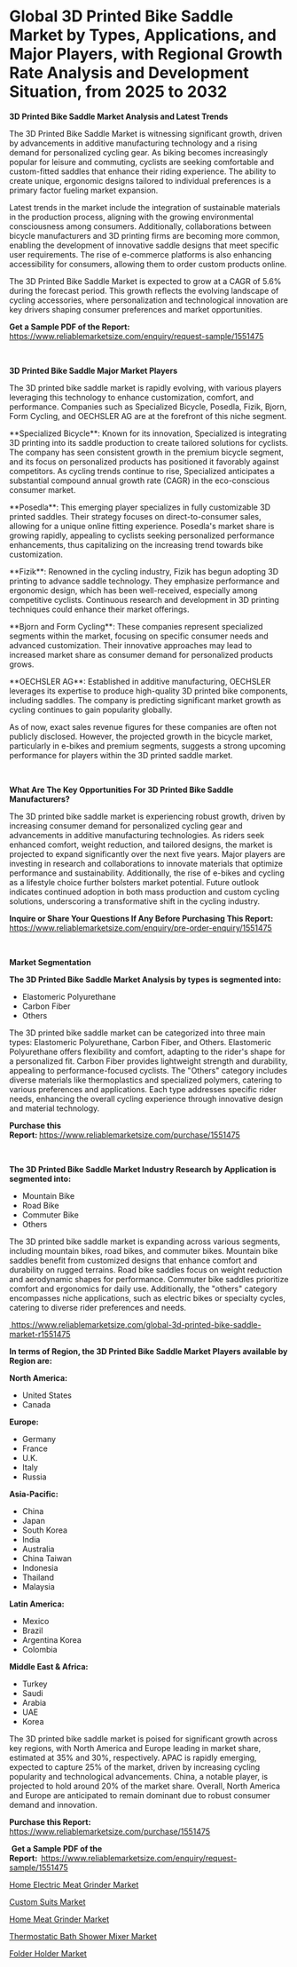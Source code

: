 <p><h1>Global 3D Printed Bike Saddle Market by Types, Applications, and Major Players, with Regional Growth Rate Analysis and Development Situation, from 2025 to 2032</h1></p><p><strong>3D Printed Bike Saddle Market Analysis and Latest Trends</strong></p>
<p><p>The 3D Printed Bike Saddle Market is witnessing significant growth, driven by advancements in additive manufacturing technology and a rising demand for personalized cycling gear. As biking becomes increasingly popular for leisure and commuting, cyclists are seeking comfortable and custom-fitted saddles that enhance their riding experience. The ability to create unique, ergonomic designs tailored to individual preferences is a primary factor fueling market expansion.</p><p>Latest trends in the market include the integration of sustainable materials in the production process, aligning with the growing environmental consciousness among consumers. Additionally, collaborations between bicycle manufacturers and 3D printing firms are becoming more common, enabling the development of innovative saddle designs that meet specific user requirements. The rise of e-commerce platforms is also enhancing accessibility for consumers, allowing them to order custom products online.</p><p>The 3D Printed Bike Saddle Market is expected to grow at a CAGR of 5.6% during the forecast period. This growth reflects the evolving landscape of cycling accessories, where personalization and technological innovation are key drivers shaping consumer preferences and market opportunities.</p></p>
<p><strong>Get a Sample PDF of the Report:&nbsp;</strong> <a href="https://www.reliablemarketsize.com/enquiry/request-sample/1551475?utm_campaign=1131&utm_medium=2&utm_source=Github&utm_content=ia&utm_term=04042025&utm_id=3d-printed-bike-saddle">https://www.reliablemarketsize.com/enquiry/request-sample/1551475</a></p>
<p>&nbsp;</p>
<p><strong>3D Printed Bike Saddle Major Market Players</strong></p>
<p><p>The 3D printed bike saddle market is rapidly evolving, with various players leveraging this technology to enhance customization, comfort, and performance. Companies such as Specialized Bicycle, Posedla, Fizik, Bjorn, Form Cycling, and OECHSLER AG are at the forefront of this niche segment.</p><p>**Specialized Bicycle**: Known for its innovation, Specialized is integrating 3D printing into its saddle production to create tailored solutions for cyclists. The company has seen consistent growth in the premium bicycle segment, and its focus on personalized products has positioned it favorably against competitors. As cycling trends continue to rise, Specialized anticipates a substantial compound annual growth rate (CAGR) in the eco-conscious consumer market.</p><p>**Posedla**: This emerging player specializes in fully customizable 3D printed saddles. Their strategy focuses on direct-to-consumer sales, allowing for a unique online fitting experience. Posedla's market share is growing rapidly, appealing to cyclists seeking personalized performance enhancements, thus capitalizing on the increasing trend towards bike customization.</p><p>**Fizik**: Renowned in the cycling industry, Fizik has begun adopting 3D printing to advance saddle technology. They emphasize performance and ergonomic design, which has been well-received, especially among competitive cyclists. Continuous research and development in 3D printing techniques could enhance their market offerings.</p><p>**Bjorn and Form Cycling**: These companies represent specialized segments within the market, focusing on specific consumer needs and advanced customization. Their innovative approaches may lead to increased market share as consumer demand for personalized products grows.</p><p>**OECHSLER AG**: Established in additive manufacturing, OECHSLER leverages its expertise to produce high-quality 3D printed bike components, including saddles. The company is predicting significant market growth as cycling continues to gain popularity globally.</p><p>As of now, exact sales revenue figures for these companies are often not publicly disclosed. However, the projected growth in the bicycle market, particularly in e-bikes and premium segments, suggests a strong upcoming performance for players within the 3D printed saddle market.</p></p>
<p>&nbsp;</p>
<p><strong>What Are The Key Opportunities For 3D Printed Bike Saddle Manufacturers?</strong></p>
<p><p>The 3D printed bike saddle market is experiencing robust growth, driven by increasing consumer demand for personalized cycling gear and advancements in additive manufacturing technologies. As riders seek enhanced comfort, weight reduction, and tailored designs, the market is projected to expand significantly over the next five years. Major players are investing in research and collaborations to innovate materials that optimize performance and sustainability. Additionally, the rise of e-bikes and cycling as a lifestyle choice further bolsters market potential. Future outlook indicates continued adoption in both mass production and custom cycling solutions, underscoring a transformative shift in the cycling industry.</p></p>
<p><strong>Inquire or Share Your Questions If Any Before Purchasing This Report:</strong> <a href="https://www.reliablemarketsize.com/enquiry/pre-order-enquiry/1551475?utm_campaign=1131&utm_medium=2&utm_source=Github&utm_content=ia&utm_term=04042025&utm_id=3d-printed-bike-saddle">https://www.reliablemarketsize.com/enquiry/pre-order-enquiry/1551475</a></p>
<p>&nbsp;</p>
<p><strong>Market Segmentation</strong></p>
<p><strong>The 3D Printed Bike Saddle Market Analysis by types is segmented into:</strong></p>
<p><ul><li>Elastomeric Polyurethane</li><li>Carbon Fiber</li><li>Others</li></ul></p>
<p><p>The 3D printed bike saddle market can be categorized into three main types: Elastomeric Polyurethane, Carbon Fiber, and Others. Elastomeric Polyurethane offers flexibility and comfort, adapting to the rider's shape for a personalized fit. Carbon Fiber provides lightweight strength and durability, appealing to performance-focused cyclists. The "Others" category includes diverse materials like thermoplastics and specialized polymers, catering to various preferences and applications. Each type addresses specific rider needs, enhancing the overall cycling experience through innovative design and material technology.</p></p>
<p><strong>Purchase this Report:&nbsp;</strong><a href="https://www.reliablemarketsize.com/purchase/1551475?utm_campaign=1131&utm_medium=2&utm_source=Github&utm_content=ia&utm_term=04042025&utm_id=3d-printed-bike-saddle">https://www.reliablemarketsize.com/purchase/1551475</a></p>
<p>&nbsp;</p>
<p><strong>The 3D Printed Bike Saddle Market Industry Research by Application is segmented into:</strong></p>
<p><ul><li>Mountain Bike</li><li>Road Bike</li><li>Commuter Bike</li><li>Others</li></ul></p>
<p><p>The 3D printed bike saddle market is expanding across various segments, including mountain bikes, road bikes, and commuter bikes. Mountain bike saddles benefit from customized designs that enhance comfort and durability on rugged terrains. Road bike saddles focus on weight reduction and aerodynamic shapes for performance. Commuter bike saddles prioritize comfort and ergonomics for daily use. Additionally, the "others" category encompasses niche applications, such as electric bikes or specialty cycles, catering to diverse rider preferences and needs.</p></p>
<p><a href="https://www.reliablemarketsize.com/global-3d-printed-bike-saddle-market-r1551475?utm_campaign=1131&utm_medium=2&utm_source=Github&utm_content=ia&utm_term=04042025&utm_id=3d-printed-bike-saddle">&nbsp;https://www.reliablemarketsize.com/global-3d-printed-bike-saddle-market-r1551475</a></p>
<p><strong>In terms of Region, the 3D Printed Bike Saddle Market Players available by Region are:</strong></p>
<p>
    <p> <strong> North America: </strong>
        <ul>
            <li>United States</li>
            <li>Canada</li>
        </ul>
        </p> 
    <p> <strong> Europe: </strong>
        <ul>
            <li>Germany</li>
            <li>France</li>
            <li>U.K.</li>
            <li>Italy</li>
            <li>Russia</li>
        </ul>
        </p> 
    <p> <strong> Asia-Pacific: </strong>
        <ul>
            <li>China</li>
            <li>Japan</li>
            <li>South Korea</li>
            <li>India</li>
            <li>Australia</li>
            <li>China Taiwan</li>
            <li>Indonesia</li>
            <li>Thailand</li>
            <li>Malaysia</li>
        </ul>
        </p> 
    <p> <strong> Latin America: </strong>
        <ul>
            <li>Mexico</li>
            <li>Brazil</li>
            <li>Argentina Korea</li>
            <li>Colombia</li>
        </ul>
        </p> 
    <p> <strong> Middle East & Africa: </strong>
        <ul>
            <li>Turkey</li>
            <li>Saudi</li>
            <li>Arabia</li>
            <li>UAE</li>
            <li>Korea</li>
        </ul>
    </p>
    </p>
<p><p>The 3D printed bike saddle market is poised for significant growth across key regions, with North America and Europe leading in market share, estimated at 35% and 30%, respectively. APAC is rapidly emerging, expected to capture 25% of the market, driven by increasing cycling popularity and technological advancements. China, a notable player, is projected to hold around 20% of the market share. Overall, North America and Europe are anticipated to remain dominant due to robust consumer demand and innovation.</p></p>
<p><strong>Purchase this Report: </strong><a href="https://www.reliablemarketsize.com/purchase/1551475?utm_campaign=1131&utm_medium=2&utm_source=Github&utm_content=ia&utm_term=04042025&utm_id=3d-printed-bike-saddle">https://www.reliablemarketsize.com/purchase/1551475</a></p>
<p>&nbsp;<strong>Get a Sample PDF of the Report:&nbsp;&nbsp;</strong><a href="https://www.reliablemarketsize.com/enquiry/request-sample/1551475?utm_campaign=1131&utm_medium=2&utm_source=Github&utm_content=ia&utm_term=04042025&utm_id=3d-printed-bike-saddle">https://www.reliablemarketsize.com/enquiry/request-sample/1551475</a></p>
<p><strong></strong></p>
<p><p><a href="https://github.com/sphaabrose/Market-Research-Report-List-1/blob/main/home-electric-meat-grinder-market.md?utm_campaign=1131&utm_medium=2&utm_source=Github&utm_content=ia&utm_term=04042025&utm_id=3d-printed-bike-saddle">Home Electric Meat Grinder Market</a></p><p><a href="https://github.com/firdwsermald/Market-Research-Report-List-1/blob/main/custom-suits-market.md?utm_campaign=1131&utm_medium=2&utm_source=Github&utm_content=ia&utm_term=04042025&utm_id=3d-printed-bike-saddle">Custom Suits Market</a></p><p><a href="https://github.com/etapaqanee/Market-Research-Report-List-1/blob/main/home-meat-grinder-market.md?utm_campaign=1131&utm_medium=2&utm_source=Github&utm_content=ia&utm_term=04042025&utm_id=3d-printed-bike-saddle">Home Meat Grinder Market</a></p><p><a href="https://github.com/wilzeryammy/Market-Research-Report-List-1/blob/main/thermostatic-bath-shower-mixer-market.md?utm_campaign=1131&utm_medium=2&utm_source=Github&utm_content=ia&utm_term=04042025&utm_id=3d-printed-bike-saddle">Thermostatic Bath Shower Mixer Market</a></p><p><a href="https://github.com/leptouwrites/Market-Research-Report-List-1/blob/main/folder-holder-market.md?utm_campaign=1131&utm_medium=2&utm_source=Github&utm_content=ia&utm_term=04042025&utm_id=3d-printed-bike-saddle">Folder Holder Market</a></p></p>